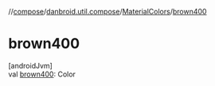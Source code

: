 //[compose](../../../index.md)/[danbroid.util.compose](../index.md)/[MaterialColors](index.md)/[brown400](brown400.md)

# brown400

[androidJvm]\
val [brown400](brown400.md): Color
